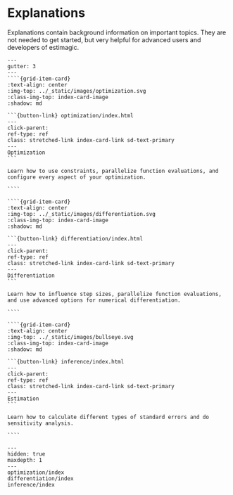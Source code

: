 # Explanations

Explanations contain background information on important topics. They are not needed to
get started, but very helpful for advanced users and developers of estimagic.

`````{grid} 1 2 2 2
---
gutter: 3
---
````{grid-item-card}
:text-align: center
:img-top: ../_static/images/optimization.svg
:class-img-top: index-card-image
:shadow: md

```{button-link} optimization/index.html
---
click-parent:
ref-type: ref
class: stretched-link index-card-link sd-text-primary
---
Optimization
```

Learn how to use constraints, parallelize function evaluations, and configure every aspect of your optimization.

````

````{grid-item-card}
:text-align: center
:img-top: ../_static/images/differentiation.svg
:class-img-top: index-card-image
:shadow: md

```{button-link} differentiation/index.html
---
click-parent:
ref-type: ref
class: stretched-link index-card-link sd-text-primary
---
Differentiation
```

Learn how to influence step sizes, parallelize function evaluations, and use advanced options for numerical differentiation.

````

````{grid-item-card}
:text-align: center
:img-top: ../_static/images/bullseye.svg
:class-img-top: index-card-image
:shadow: md

```{button-link} inference/index.html
---
click-parent:
ref-type: ref
class: stretched-link index-card-link sd-text-primary
---
Estimation
```

Learn how to calculate different types of standard errors and do sensitivity analysis.

````

`````

```{toctree}
---
hidden: true
maxdepth: 1
---
optimization/index
differentiation/index
inference/index
```
